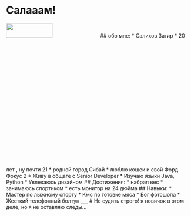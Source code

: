 # Салааам!
<img src="robot.jpg" width="50%" height="10%">
## обо мне:
* Салихов Загир
* 20 лет , ну почти 21
* родной город Сибай
* люблю кошек и свой Форд Фокус 2 
* Живу в общаге с Senior Developer
* Изучаю языки Java, Python
* Увлекаюсь дизайном
## Достижения:
* набрал вес
* занимаюсь спортиком
* есть монитор на 24 дюйма 
## Навыки: 
* Мастер по лыжному спорту
* Кмс по готовке мяса
* Бог фотошопа 
* Жесткий телефонный болтун
___
# Не судить строго!
 я новичок в этом деле, но я не оставляю следы... 
